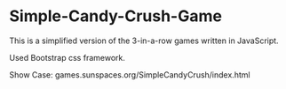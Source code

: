 # Simple-Candy-Crush-Game


This is a simplified version of the 3-in-a-row games written in JavaScript.

Used Bootstrap css framework.

Show Case: games.sunspaces.org/SimpleCandyCrush/index.html
